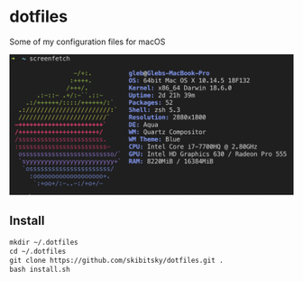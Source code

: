 # dotfiles

Some of my configuration files for macOS

![screenfetch_mac](https://github.com/skibitsky/dotfiles/raw/master/media/screenfetch.png)

## Install

```shell
mkdir ~/.dotfiles
cd ~/.dotfiles
git clone https://github.com/skibitsky/dotfiles.git .
bash install.sh
```
